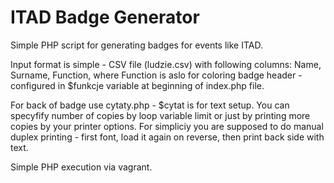 # ITAD Badge Generator
Simple PHP script for generating badges for events like ITAD.

Input format is simple - CSV file (ludzie.csv) with following columns: Name, Surname, Function, where Function is aslo for coloring badge header - configured in $funkcje variable at beginning of index.php file.

For back of badge use cytaty.php - $cytat is for text setup. You can specyfify number of copies by loop variable limit or just by printing more copies by your printer options. For simpliciy you are supposed to do manual duplex printing - first font, load it again on reverse, then print back side with text.

Simple PHP execution via vagrant.